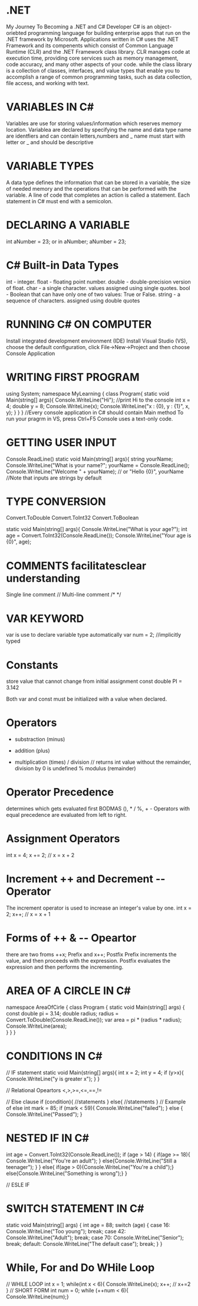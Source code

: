 # .NET
My Journey To Becoming a .NET and C# Developer
C# is an object-oriebted programming language for building enterprise apps that run on the .NET framework by Microsoft.
Applications written in C# uses the .NET Framework and its compenents which consist of Common Language Runtime (CLR) and the .NET Framework class library.
CLR manages code at execution time, providing core services such as memory management, code accuracy, and many other aspects of your code. while the class library is a collection of classes, interfaces, and value types that enable you to accomplish a range of common programming tasks, such as data collection, file access, and working with text.

# VARIABLES IN C#
Variables are use for storing values/information which reserves memory location.
Variablea are declared by specifying the name and data type
name are identfiers and can contain letters,numbers and _
name must start with letter or _ and should be descriptive

# VARIABLE TYPES
A data type defines the information that can be stored in a variable, the size of needed memory and the operations that can be performed with the variable.
A line of code that completes an action is called a statement. Each statement in C# must end with a semicolon.

# DECLARING A VARIABLE
int aNumber = 23;
or
in aNumber;
aNumber = 23;

# C# Built-in Data Types
int - integer.
float - floating point number.
double - double-precision version of float.
char - a single character. values assigned using single quotes.
bool - Boolean that can have only one of two values: True or False.
string - a sequence of characters. assigned using double quotes

# RUNNING C# ON COMPUTER
Install integrated development environment (IDE)
Install Visual Studio (VS), choose the default configuration, click File->New->Project and then choose Console Application 

# WRITING FIRST PROGRAM
using System;
namespace MyLearning
{
  class Program{
    static void Main(string[] args){
     Console.WriteLine("Hi"); //print Hi to the console
     int x = 4;
     double y = 8;
     Console.WriteLine(x);
     Console.WriteLine("x : {0}, y : {1}", x, y);
    }
  }
}
//Every console application in C# should contain Main method
To run your pragrm in VS, press Ctrl+F5
Console uses a text-only code.

# GETTING USER INPUT 
Console.ReadLine()
static void Main(string[] args){
string yourName;
Console.WriteLine("What is your name?";
yourName = Console.ReadLine();
Console.WriteLine("Welcome " + yourName); // or "Hello {0}", yourName //Note that inputs are strings by default

# TYPE CONVERSION
Convert.ToDouble
Convert.ToInt32
Convert.ToBoolean

static void Main(string[] args){
Console.WriteLine("What is your age?");
int age = Convert.ToInt32(Console.ReadLine());
Console.WriteLine("Your age is {0}", age);


# COMMENTS facilitatesclear understanding
Single line comment //
Multi-line comment /* */

# VAR KEYWORD
var is use to declare variable type automatically
var num = 2; //implicitly typed 
# Constants
store value that cannot change from initial assignment
const double PI = 3.142

Both var and const must be initialized with a value when declared.

# Operators
- substraction (minus)
+ addition (plus)
* multiplication (times)
/ division // returns int value without the remainder, division by 0 is undefined
% modulus (remainder)

# Operator Precedence
determines which gets evaluated first BODMAS (), * / %, + - 
Operators with equal precedence are evaluated from left to right.

# Assignment Operators
int x = 4;
x += 2; // x = x + 2

# Increment ++ and Decrement -- Operator
The increment operator is used to increase an integer's value by one.
int x = 2;
x++; // x = x + 1

# Forms of ++ & -- Opeartor
there are two froms ++x; Prefix and x++; Postfix
Prefix increments the value, and then proceeds with the expression.
Postfix evaluates the expression and then performs the incrementing.

# AREA OF A CIRCLE IN C#
namespace AreaOfCirle
{
    class Program
    {
        static void Main(string[] args)
        {
            const double pi = 3.14;
            double radius;
            radius = Convert.ToDouble(Console.ReadLine());
            var area = pi * (radius * radius);
            Console.WriteLine(area);          
        }
    }
}

# CONDITIONS IN C#
// IF statement
static void Main(string[] args){
int x = 2;
int y = 4;
if (y>x){
Console.WriteLine("y is greater x");
}
}

// Relational Opeartors
<,>,>=,<=,==,!=

// Else clause
if (condition){
 //statements
}
else{
//statements
}
// Example of else
int mark = 85;
if (mark < 59){
Console.WriteLine("failed");
}
else {
Console.WriteLine("Passed");
}

# NESTED IF IN C#
int age = Convert.ToInt32(Console.ReadLine());
if (age > 14)
{
  if(age >= 18){
    Console.WriteLine("You're an adult");
    }
  else{Console.WriteLine("Still a teenager");
    }
}
else{
  if(age > 0){Console.WriteLine("You're a child");}
else{Console.WriteLine("Something is wrong");}
}

// ESLE IF
# SWITCH STATEMENT IN C#
static void Main(string[] args)
        {
            int age = 88;
            switch (age) {
                case 16:
                    Console.WriteLine("Too young");
                    break;
                case 42:
                    Console.WriteLine("Adult");
                    break;
                case 70:
                    Console.WriteLine("Senior");
                    break;
                default:
                    Console.WriteLine("The default case");
                    break;
            }
        }
        
 # While, For and Do WHile Loop
 // WHILE LOOP
 int x = 1;
 while(int x < 6){
 Console.WriteLine(x);
 x++; // x+=2
 }
 // SHORT FORM
 int num = 0;
 while (++num < 6){
 Console.WriteLine(num);}
 
 
